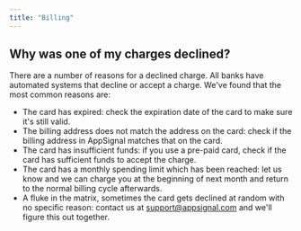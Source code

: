 ```yaml
---
title: "Billing"
---
```


## Why was one of my charges declined?

There are a number of reasons for a declined charge. All banks have automated systems that decline or accept a charge. We've found that the most common reasons are:

* The card has expired: check the expiration date of the card to make sure it's still valid.
* The billing address does not match the address on the card: check if the billing address in AppSignal matches that on the card.
* The card has insufficient funds: if you use a pre-paid card, check if the card has sufficient funds to accept the charge.
* The card has a monthly spending limit which has been reached: let us know and we can charge you at the beginning of next month and return to the normal billing cycle afterwards.
* A fluke in the matrix, sometimes the card gets declined at random with no specific reason: contact us at <a href="mailto:support@appsignal.com">support@appsignal.com</a> and we'll figure this out together.
